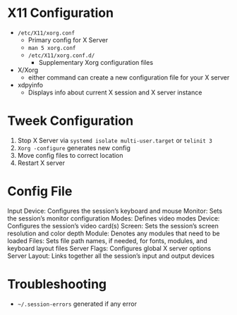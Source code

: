 # X11 Configuration
- `/etc/X11/xorg.conf`
    - Primary config for X Server
    - `man 5 xorg.conf`
    - `/etc/X11/xorg.conf.d/`
        - Supplementary Xorg configuration files
- X/Xorg
    - either command can create a new configuration file for your X server
- xdpyinfo
    - Displays info about current X session and X server instance

# Tweek Configuration
1. Stop X Server via `systemd isolate multi-user.target` or `telinit 3`
2. `Xorg -configure` generates new config
3. Move config files to correct location
4. Restart X server

# Config File
Input Device: Configures the session’s keyboard and mouse
Monitor: Sets the session’s monitor configuration
Modes: Defines video modes
Device: Configures the session’s video card(s)
Screen: Sets the session’s screen resolution and color depth
Module: Denotes any modules that need to be loaded
Files: Sets file path names, if needed, for fonts, modules, and keyboard layout files Server Flags: Configures global X server options
Server Layout: Links together all the session’s input and output devices

# Troubleshooting
- `~/.session-errors` generated if any error
